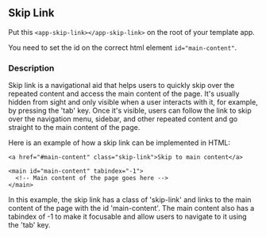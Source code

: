 ## Skip Link

Put this `<app-skip-link></app-skip-link>` on the root of your template app.

You need to set the id on the correct html element `id="main-content"`.

### Description
Skip link is a navigational aid that helps users to quickly skip over the repeated content and access the main content of the page. It's usually hidden from sight and only visible when a user interacts with it, for example, by pressing the 'tab' key. Once it's visible, users can follow the link to skip over the navigation menu, sidebar, and other repeated content and go straight to the main content of the page.

Here is an example of how a skip link can be implemented in HTML:

```
<a href="#main-content" class="skip-link">Skip to main content</a>

<main id="main-content" tabindex="-1">
  <!-- Main content of the page goes here -->
</main>
```

In this example, the skip link has a class of 'skip-link' and links to the main content of the page with the id 'main-content'. The main content also has a tabindex of -1 to make it focusable and allow users to navigate to it using the 'tab' key.
